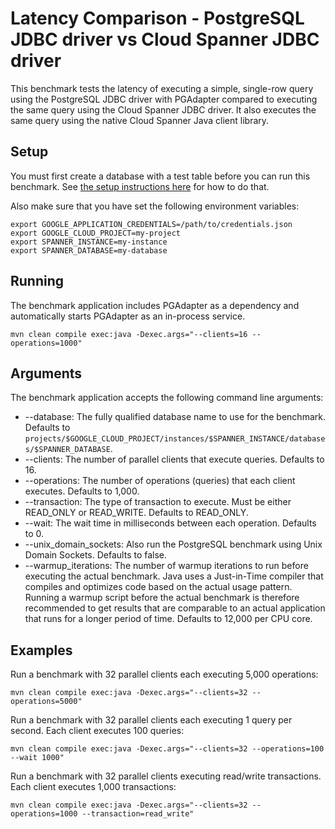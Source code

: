 # Latency Comparison - PostgreSQL JDBC driver vs Cloud Spanner JDBC driver

This benchmark tests the latency of executing a simple, single-row query using the PostgreSQL
JDBC driver with PGAdapter compared to executing the same query using the Cloud Spanner JDBC driver.
It also executes the same query using the native Cloud Spanner Java client library.

## Setup

You must first create a database with a test table before you can run this benchmark.
See [the setup instructions here](../README.md#setup-test-database) for how to do that.

Also make sure that you have set the following environment variables:

```shell
export GOOGLE_APPLICATION_CREDENTIALS=/path/to/credentials.json
export GOOGLE_CLOUD_PROJECT=my-project
export SPANNER_INSTANCE=my-instance
export SPANNER_DATABASE=my-database
```

## Running

The benchmark application includes PGAdapter as a dependency and automatically starts PGAdapter as
an in-process service.

```shell
mvn clean compile exec:java -Dexec.args="--clients=16 --operations=1000"
```

## Arguments

The benchmark application accepts the following command line arguments:
* --database: The fully qualified database name to use for the benchmark. Defaults to `projects/$GOOGLE_CLOUD_PROJECT/instances/$SPANNER_INSTANCE/databases/$SPANNER_DATABASE`.
* --clients: The number of parallel clients that execute queries. Defaults to 16.
* --operations: The number of operations (queries) that each client executes. Defaults to 1,000.
* --transaction: The type of transaction to execute. Must be either READ_ONLY or READ_WRITE. Defaults to READ_ONLY.
* --wait: The wait time in milliseconds between each operation. Defaults to 0.
* --unix_domain_sockets: Also run the PostgreSQL benchmark using Unix Domain Sockets. Defaults to false.
* --warmup_iterations: The number of warmup iterations to run before executing the actual benchmark. Java uses a
  Just-in-Time compiler that compiles and optimizes code based on the actual usage pattern. Running a
  warmup script before the actual benchmark is therefore recommended to get results that are comparable
  to an actual application that runs for a longer period of time. Defaults to 12,000 per CPU core.

## Examples

Run a benchmark with 32 parallel clients each executing 5,000 operations:

```shell
mvn clean compile exec:java -Dexec.args="--clients=32 --operations=5000"
```


Run a benchmark with 32 parallel clients each executing 1 query per second.
Each client executes 100 queries:

```shell
mvn clean compile exec:java -Dexec.args="--clients=32 --operations=100 --wait 1000"
```


Run a benchmark with 32 parallel clients executing read/write transactions.
Each client executes 1,000 transactions:

```shell
mvn clean compile exec:java -Dexec.args="--clients=32 --operations=1000 --transaction=read_write"
```
